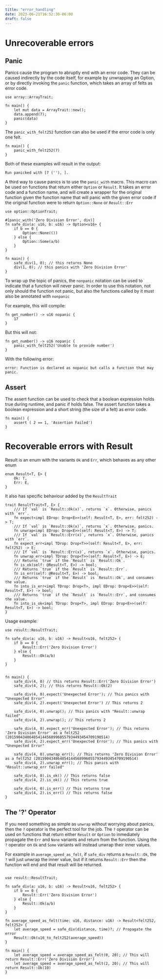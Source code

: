 ```yaml
---
title: "error_handling"
date: 2023-06-21T16:52:30-06:00
draft: false
---
```


# Unrecoverable errors

## Panic

Panics cause the program to abruptly end with an error code. They can be caused indirectly by the code itself, for example by unwrapping an Option, or by directly invoking the `panic` function, which takes an array of felts as error code.

```
use array::ArrayTrait;

fn main() {
    let mut data = ArrayTrait::new();
    data.append(7);
    panic(data)
}
```
The `panic_with_felt252` function can also be used if the error code is only one felt.

```
fn main() {
    panic_with_felt252(7)
}
```

Both of these examples will result in the output:

```
Run panicked with [7 (''), ].
```

A third way to cause panics is to use the `panic_with` macro. This macro can be used on functions that return either `Option` or `Result`. It takes an error code and a function name, and will create a wrapper for the original function given the function name that will panic with the given error code if the original function were to return `Option::None` or `Result::Err`

```
use option::OptionTrait;

#[panic_with('Zero Division Error', div)]
fn safe_div(a: u16, b: u16) -> Option<u16> {
    if b == 0 {
        Option::None(())
    } else {
        Option::Some(a/b)
    }
}

fn main() {
    safe_div(1, 0); // this returns None
    div(1, 0); // this panics with 'Zero Division Error'
}
```

To wrap up the topic of panics, the `nonpanic` notation can be used to indicate that a function will never panic. In order to use this notation, not only should the function not panic, but also the functions called by it must also be annotated with `nonpanic`

For example, this will compile:
```
fn get_number() -> u16 nopanic {
    17
}
```

But this will not:

```
fn get_number() -> u16 nopanic {
    panic_with_felt252('Unable to provide number')
}
```

With the following error:

```
error: Function is declared as nopanic but calls a function that may panic.
```

## Assert

The assert function can be used to check that a boolean expression holds true during runtime, and panic if holds false. The assert function takes a boolean expression and a short string (the size of a felt) as error code.

```
fn main() {
    assert ( 2 == 1, 'Assertion Failed')
}
```

# Recoverable errors with Result

Result is an enum with the variants `Ok` and `Err`, which behaves as any other enum

```
enum Result<T, E> {
    Ok: T,
    Err: E,
}
```

It also has specific behaviour added by the `ResultTrait`

```
trait ResultTrait<T, E> {
    /// If `val` is `Result::Ok(x)`, returns `x`. Otherwise, panics with `err`.
    fn expect<impl EDrop: Drop<E>>(self: Result<T, E>, err: felt252) -> T;
    /// If `val` is `Result::Ok(x)`, returns `x`. Otherwise, panics.
    fn unwrap<impl EDrop: Drop<E>>(self: Result<T, E>) -> T;
    /// If `val` is `Result::Err(x)`, returns `x`. Otherwise, panics with `err`.
    fn expect_err<impl TDrop: Drop<T>>(self: Result<T, E>, err: felt252) -> E;
    /// If `val` is `Result::Err(x)`, returns `x`. Otherwise, panics.
    fn unwrap_err<impl TDrop: Drop<T>>(self: Result<T, E>) -> E;
    /// Returns `true` if the `Result` is `Result::Ok`.
    fn is_ok(self: @Result<T, E>) -> bool;
    /// Returns `true` if the `Result` is `Result::Err`.
    fn is_err(self: @Result<T, E>) -> bool;
    /// Returns `true` if the `Result` is `Result::Ok`, and consumes the value.
    fn into_is_err<impl TDrop: Drop<T>, impl EDrop: Drop<E>>(self: Result<T, E>) -> bool;
    /// Returns `true` if the `Result` is `Result::Err`, and consumes the value.
    fn into_is_ok<impl TDrop: Drop<T>, impl EDrop: Drop<E>>(self: Result<T, E>) -> bool;
}
```

Usage example:

```
use result::ResultTrait;

fn safe_div(a: u16, b: u16) -> Result<u16, felt252> {
    if b == 0 {
        Result::Err('Zero Division Error')
    } else {
        Result::Ok(a/b)
    }
}


fn main() {
    safe_div(4, 0) // this returns Result::Err('Zero Division Error')
    safe_div(4, 2); // this returns Result::Ok(2)

    safe_div(4, 0).expect('Unexpected Error'); // This panics with "Unexpected Error"
    safe_div(4, 2).expect('Unexpected Error') // This returns 2

    safe_div(4, 0).unwrap(); // This panics with "Result::unwrap failed"
    safe_div(4, 2).unwrap(); // This returns 2

    safe_div(4, 0).expect_err('Unexpected Error'); // This returns 'Zero Division Error' as a felt252 (2015904348648541445689960557934493454709190514)
    safe_div(4, 2).expect_err('Unexpected Error'); // This panics with "Unexpected Error"

    safe_div(4, 0).unwrap_err(); // This returns 'Zero Division Error' as a felt252 (2015904348648541445689960557934493454709190514)
    safe_div(4, 2).unwrap_err(); // This panics with "Result::unwrap_err failed"

    safe_div(4, 0).is_ok() // This returns false
    safe_div(4, 2).is_ok() // This returns true

    safe_div(4, 0).is_err() // This returns true
    safe_div(4, 2).is_err() // This returns false
}
```

## The '?' Operator

If you need something as simple as `unwrap` without worrying about panics, then the `?` operator is the perfect tool for the job. The `?` operator can be used on functions that return either `Result` or `Option` to inmediately propagate the `Err` and `None` variants and return from the function. Using the `?` operator on `Ok` and `Some` variants will instead unwrap their inner values.

For example in `average_speed_as_felt`, if `safe_div` returns a `Result::Ok`, the `?` will just unwrap the inner value, but if it returns `Result::Err` then the function will end and that result will be returned.

```

use result::ResultTrait;

fn safe_div(a: u16, b: u16) -> Result<u16, felt252> {
    if b == 0 {
        Result::Err('Zero Division Error')
    } else {
        Result::Ok(a/b)
    }
}

fn average_speed_as_felt(time: u16, distance: u16) -> Result<felt252, felt252> {
    let average_speed = safe_div(distance, time)?; // Propagate the error
    Result::Ok(u16_to_felt252(average_speed))
}

fn main() {
    let average_speed = average_speed_as_felt(0, 20); // This will return Result::Err('Zero Division Error')
    let average_speed = average_speed_as_felt(2, 20); // This will return Result::Ok(10)
}
```
